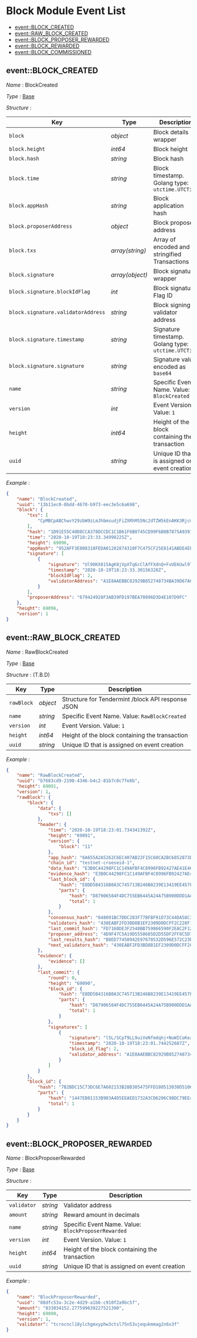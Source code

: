 # Block Module Event List
  - [event::BLOCK_CREATED](#event_block_created)
  - [event::RAW_BLOCK_CREATED](#event_raw_block_created)
  - [event::BLOCK_PROPOSER_REWARDED](#event_block_proposer_rewarded)
  - [event::BLOCK_REWARDED](#event_block_rewarded)
  - [event::BLOCK_COMMISSIONED](#event_block_commissioned)

## event::BLOCK_CREATED
*Name* : BlockCreated

*Type* : [Base](../README.md#understanding_an_event)

*Structure* : 

| Key                                | Type            | Description                                         |
| ---------------------------------- | --------------- | --------------------------------------------------- |
| `block`                            | *object*        | Block details wrapper                               |
| `block.height`                     | *int64*         | Block height                                        |
| `block.hash`                       | *string*        | Block hash                                          |
| `block.time`                       | *string*        | Block timestamp. Golang type: `utctime.UTCTime`     |
| `block.appHash`                    | *string*        | Block application hash                              |
| `block.proposerAddress`            | *object*        | Block proposer address                              |
| `block.txs`                        | *array(string)* | Array of encoded and stringified Transactions       |
| `block.signature`                  | *array(object)* | Block signature wrapper                             |
| `block.signature.blockIdFlag`      | *int*           | Block signature Flag ID                             |
| `block.signature.validatorAddress` | *string*        | Block signing validator address                     |
| `block.signature.timestamp`        | *string*        | Signature timestamp. Golang type: `utctime.UTCTime` |
| `block.signature.signature`        | *string*        | Signature value encoded as `base64`                 |
| `name`                             | *string*        | Specific Event Name. Value: `BlockCreated`          |
| `version`                          | *int*           | Event Version. Value: `1`                           |
| `height`                           | *int64*         | Height of the block containing the transaction      |
| `uuid`                             | *string*        | Unique ID that is assigned on event creation        |

*Example* :  
```json
{
    "name": "BlockCreated",
    "uuid": "13b11ec0-0bdd-4670-b973-eec3e5c6a698",
    "block": {
        "txs": [
            "CpMBCpABChwvY29zbW9zLmJhbmsudjFiZXRhMS5Nc2dTZW5kEnAKK3Rjcm8xNjV0emNyaDJ5bDgzZzhxZXF4dWVnMmc1Z3pndTU3eTNmZTNrYzMSK3Rjcm8xODRsdGEybHN5dTQ3dnd5cDJlOHptdGNhM2s1eXE4NXA2YzR2cDMaFAoIYmFzZXRjcm8SCDYwNTYxMjAyElkKUQpGCh8vY29zbW9zLmNyeXB0by5zZWNwMjU2azEuUHViS2V5EiMKIQIIi3p/bsKb7K3mIm8IJ0Lc7qYpe5MjSZeKExt1peqCBBIECgIIARirBxIEEMCaDBpAT2f5hdgcqRhtGE0McGt/FSt0RiDTpIWAgt1GeyWfZSxobgHun0MW5OxAJ8IQi5ME5CbEHJBJpPH8aeOBEx35Vw=="
        ],
        "hash": "1D91E55C40D8CCA378DCCDC1C1B61F6B0745CD99F6B0B7875A93916305F4DFE3",
        "time": "2020-10-19T18:23:33.34998225Z",
        "height": 69096,
        "appHash": "952AFF3E808318FEDA01282874310F7C475CF25E8141ABDE4EE23B367092BED2",
        "signature": [
            {
                "signature": "Ul9OKX815AgK8jVpXTq6cClAfFXdnQ+FvUE6Uwl9TlEVqnijZKEzj1CrWT9FMAQEItIjNPrGHSTJdZQswyw2Cg==",
                "timestamp": "2020-10-19T18:23:33.30156328Z",
                "blockIdFlag": 2,
                "validatorAddress": "A1E8AAEBBC82929B852748734BA39D67A62F201B"
            }
        ],
        "proposerAddress": "679424928F3AB39FD197BEA70896D3D4E107D9FC"
    },
    "height": 69096,
    "version": 1
}
```  

## event::RAW_BLOCK_CREATED
*Name* : RawBlockCreated

*Type* : [Base](../README.md#understanding_an_event)

*Structure* : (T.B.D)

| Key        | Type     | Description                                       |
| ---------- | -------- | ------------------------------------------------- |
| `rawBlock` | *object* | Structure for Tendermint /block API response JSON |
| `name`     | *string* | Specific Event Name. Value: `RawBlockCreated`     |
| `version`  | *int*    | Event Version. Value: `1`                         |
| `height`   | *int64*  | Height of the block containing the transaction    |
| `uuid`     | *string* | Unique ID that is assigned on event creation      |

*Example* :  
```json
{
    "name": "RawBlockCreated",
    "uuid": "b7683cd9-2190-4346-b4c2-81b7c0c7fe8b",
    "height": 69091,
    "version": 1,
    "rawBlock": {
        "block": {
            "data": {
                "txs": []
            },
            "header": {
                "time": "2020-10-19T18:23:01.734341392Z",
                "height": "69091",
                "version": {
                    "block": "11"
                },
                "app_hash": "6A655A2A5262C6EC407AB22F15C60CA2BC6852873D0A374F8944F9A49D30B30D",
                "chain_id": "testnet-croeseid-1",
                "data_hash": "E3B0C44298FC1C149AFBF4C8996FB92427AE41E4649B934CA495991B7852B855",
                "evidence_hash": "E3B0C44298FC1C149AFBF4C8996FB92427AE41E4649B934CA495991B7852B855",
                "last_block_id": {
                    "hash": "E8DD5B4316B8A3C745713B246B8239E13419EE457FE84966662FC184FFBCB1F2",
                    "parts": {
                        "hash": "D87906584F4DC755EB6445A24A75B900DDD1AA05AE55B398F711253DCF2BB6D2",
                        "total": 1
                    }
                },
                "consensus_hash": "048091BC7DDC283F77BFBF91D73C44DA58C3DF8A9CBC867405D8B7F3DAADA22F",
                "validators_hash": "430EABF2FD3BD8B1EF2309D0DCFF2C228F1728D66816C6A223B1630869873FF9",
                "last_commit_hash": "FD7160DE3F2548BB759866590F2EAC2F12C44AA1EFBEF4EFC51C19C4AF0D6DAB",
                "proposer_address": "4D9F47C5A19D5550685D2D55DF2FF8C5D7504CEB",
                "last_results_hash": "B8ED77450942E97670532D596E572C23BB3BEA5BEE607C7A66F3314195EB31CE",
                "next_validators_hash": "430EABF2FD3BD8B1EF2309D0DCFF2C228F1728D66816C6A223B1630869873FF9"
            },
            "evidence": {
                "evidence": []
            },
            "last_commit": {
                "round": 0,
                "height": "69090",
                "block_id": {
                    "hash": "E8DD5B4316B8A3C745713B246B8239E13419EE457FE84966662FC184FFBCB1F2",
                    "parts": {
                        "hash": "D87906584F4DC755EB6445A24A75B900DDD1AA05AE55B398F711253DCF2BB6D2",
                        "total": 1
                    }
                },
                "signatures": [
                    {
                        "signature": "l5L/SCpT9LL9uiVeNfmdqhj+NuWICoKeaX2dlXSSwpYtaU5wzwaOWjM8iX+CwOLtmCE/4GY88b5IHMPDwk5PAA==",
                        "timestamp": "2020-10-19T18:23:01.744252687Z",
                        "block_id_flag": 2,
                        "validator_address": "A1E8AAEBBC82929B852748734BA39D67A62F201B"
                    }
                ]
            }
        },
        "block_id": {
            "hash": "7B2BDC15C73DC6E7A602153B28B305475FFD180513030D510643E15D594C3312",
            "parts": {
                "hash": "1447EB01153B903A4D5EEAED1732A3CD6206C98DC79EE4C0115D260D16C94B32",
                "total": 1
            }
        }
    }
}
```  

## event::BLOCK_PROPOSER_REWARDED
*Name* : BlockProposerRewarded

*Type* : [Base](../README.md#understanding_an_event)

*Structure* : 

| Key         | Type     | Description                                         |
| ----------- | -------- | --------------------------------------------------- |
| `validator` | *string* | Validator address                                   |
| `amount`    | *string* | Reward amount in decimals                           |
| `name`      | *string* | Specific Event Name. Value: `BlockProposerRewarded` |
| `version`   | *int*    | Event Version. Value: `1`                           |
| `height`    | *int64*  | Height of the block containing the transaction      |
| `uuid`      | *string* | Unique ID that is assigned on event creation        |

*Example* :  
```json
{
    "name": "BlockProposerRewarded",
    "uuid": "88dfc53a-3c2e-4d29-a1b6-c910f2a9bc5f",
    "amount": "833034152.277599639227521390",
    "height": 69090,
    "version": 1,
    "validator": "tcrocncl18ylchgmxyphw3ctsl75n53ujequkmmag2n6x3f"
}
```  